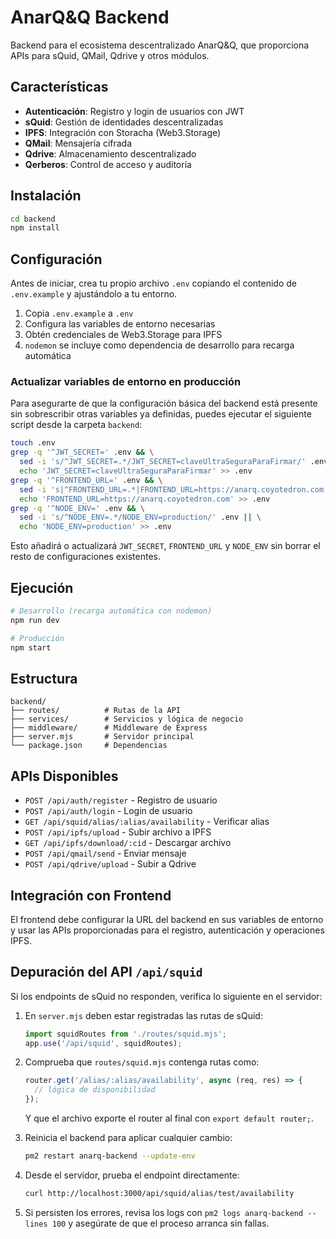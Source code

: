 
# AnarQ&Q Backend

Backend para el ecosistema descentralizado AnarQ&Q, que proporciona APIs para sQuid, QMail, Qdrive y otros módulos.

## Características

- **Autenticación**: Registro y login de usuarios con JWT
- **sQuid**: Gestión de identidades descentralizadas
- **IPFS**: Integración con Storacha (Web3.Storage)
- **QMail**: Mensajería cifrada
- **Qdrive**: Almacenamiento descentralizado
- **Qerberos**: Control de acceso y auditoría

## Instalación

```bash
cd backend
npm install
```

## Configuración

Antes de iniciar, crea tu propio archivo `.env` copiando el contenido de
`.env.example` y ajustándolo a tu entorno.

1. Copia `.env.example` a `.env`
2. Configura las variables de entorno necesarias
3. Obtén credenciales de Web3.Storage para IPFS
4. `nodemon` se incluye como dependencia de desarrollo para recarga automática

### Actualizar variables de entorno en producción

Para asegurarte de que la configuración básica del backend está presente sin
sobrescribir otras variables ya definidas, puedes ejecutar el siguiente script
desde la carpeta `backend`:

```bash
touch .env
grep -q '^JWT_SECRET=' .env && \
  sed -i 's/^JWT_SECRET=.*/JWT_SECRET=claveUltraSeguraParaFirmar/' .env || \
  echo 'JWT_SECRET=claveUltraSeguraParaFirmar' >> .env
grep -q '^FRONTEND_URL=' .env && \
  sed -i 's|^FRONTEND_URL=.*|FRONTEND_URL=https://anarq.coyotedron.com|' .env || \
  echo 'FRONTEND_URL=https://anarq.coyotedron.com' >> .env
grep -q '^NODE_ENV=' .env && \
  sed -i 's/^NODE_ENV=.*/NODE_ENV=production/' .env || \
  echo 'NODE_ENV=production' >> .env
```

Esto añadirá o actualizará `JWT_SECRET`, `FRONTEND_URL` y `NODE_ENV` sin borrar
el resto de configuraciones existentes.

## Ejecución

```bash
# Desarrollo (recarga automática con nodemon)
npm run dev

# Producción
npm start
```

## Estructura

```
backend/
├── routes/          # Rutas de la API
├── services/        # Servicios y lógica de negocio
├── middleware/      # Middleware de Express
├── server.mjs       # Servidor principal
└── package.json     # Dependencias
```

## APIs Disponibles

- `POST /api/auth/register` - Registro de usuario
- `POST /api/auth/login` - Login de usuario
- `GET /api/squid/alias/:alias/availability` - Verificar alias
- `POST /api/ipfs/upload` - Subir archivo a IPFS
- `GET /api/ipfs/download/:cid` - Descargar archivo
- `POST /api/qmail/send` - Enviar mensaje
- `POST /api/qdrive/upload` - Subir a Qdrive

## Integración con Frontend

El frontend debe configurar la URL del backend en sus variables de entorno y usar las APIs proporcionadas para el registro, autenticación y operaciones IPFS.

## Depuración del API `/api/squid`

Si los endpoints de sQuid no responden, verifica lo siguiente en el servidor:

1. En `server.mjs` deben estar registradas las rutas de sQuid:

   ```js
   import squidRoutes from './routes/squid.mjs';
   app.use('/api/squid', squidRoutes);
   ```

2. Comprueba que `routes/squid.mjs` contenga rutas como:

   ```js
   router.get('/alias/:alias/availability', async (req, res) => {
     // lógica de disponibilidad
   });
   ```

   Y que el archivo exporte el router al final con `export default router;`.

3. Reinicia el backend para aplicar cualquier cambio:

   ```bash
   pm2 restart anarq-backend --update-env
   ```

4. Desde el servidor, prueba el endpoint directamente:

   ```bash
   curl http://localhost:3000/api/squid/alias/test/availability
   ```

5. Si persisten los errores, revisa los logs con `pm2 logs anarq-backend --lines 100` y asegúrate de que el proceso arranca sin fallas.

